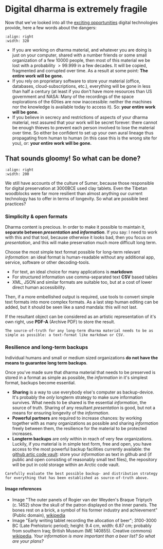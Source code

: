 # Digital dharma is extremely fragile

Now that we've looked into all the [exciting opportunities](computational_dharma.ipynb) digital technologies provide, here a few words about the dangers:

```{image} https://upload.wikimedia.org/wikipedia/commons/7/72/Braque_Family_Triptych_closed_WGA.jpg
:align: right
:width: 320
```
- If you are working on dharma material, and whatever you are doing is just on your computer, shared with a number friends or some small organization of a few 10000 people, then most of this material we be lost with a probability $>99.999 %$ in a few decades. It will be copied, fragmented and corrupted over time. As a result at some point: **The entire work will be gone.**
- If you rely on proprietary software to store your material (office, databases, cloud-subscriptions, etc.), everything will be gone in less than half a century (at least if you don't have more resources than US government and NASA: Many of the recordings of the space explorations of the 60ties are now inaccessible: neither the machines nor the knowledge is available today to access it). So: **your entire work will be gone.**
- If you believe in secrecy and restrictions of aspects of your dharma material, rest assured that your work will be secret forever: there cannot be enough thieves to prevent each person involved to lose the material over time. So either be confident to set up your own aural lineage thus propagating from human to human (in this case this is the wrong site for you), or: **your entire work will be gone.**

## That sounds gloomy! So what can be done?

```{image} https://upload.wikimedia.org/wikipedia/commons/b/bc/Early_writing_tablet_recording_the_allocation_of_beer.jpg
:align: right
:width: 200
```

We still have accounts of the culture of Sumer, because those responsible for digital preservation at 3000BCE used clay tablets. Even the Tibetan woodblocks were far more resilient than almost anything our current technology has to offer in terms of longevity. So what are possible best practices?

### Simplicity & open formats

Dharma content is precious. In order to make it possible to maintain it, **separate between _presentation_ and _information_**. If you say: I need to work with this and that tool, because otherwise it looks bad, then you focus on _presentation_, and this will make preservation much more difficult long term.

Choose the most simple text format possible for long-term relevant _information_: an ideal format is human-readable without any additional app, service, software or other decoding-tools.

- For text, an ideal choice for many applications is **markdown**
- For structured information use comma-separated text **CSV** based tables
- XML, JSON and similar formats are suitable too, but at a cost of lower direct human accessibility.

Then, if a more embellished output is required, use tools to convert simple text formats into more complex formats. As a last step human editing can be added, but it should be seen like a sand mandala: this will not last.

If the resultant object can be considered as an artistic representation of it's own right, use **PDF-A** (Archive PDF) to store the result.

```{note}
The source-of-truth for any long-term dharma material needs to be as simple as possible: a text-format like markdown or CSV.
```

### Resilience and long-term backups

Individual humans and small or medium sized organizations **do not have the means to guarantee long term backups**.

Once you've made sure that dharma material that needs to be preserved is stored in a format as simple as possible, the _information_ in it's simplest format, backups become essential.

- **Sharing** is a way to use everybody else's computer as backup-device. It's probably the _only_ longterm strategy to make sure information survives. What needs to be shared is the essential _information_, the source of truth. Sharing of any resultant _presentation_ is good, but not a means for ensuring longevity of the _information_.
- **Powerful partners** are required to increase chances: by working together with as many organizations as possible and sharing _information_ freely between them, the resilience for the material to be protected increases.
- **Longterm backups** are only within in reach of very few organizations. Luckily, if you material is in simple text form, free and open, you have access to the most powerful backup facilities currently available: the [github artic code vault](https://archiveprogram.github.com/): store your _information_ as text in github and (if public and open consisting of reasonably small text files), the repository will be put in cold storage within an Arctic code vault.

```{note}
Carefully evaluate the best possible backup- and distribution strategy for everything that has been established as source-of-truth above.
```

#### Image references

* Image "The outer panels of Rogier van der Weyden's Braque Triptych (c. 1452) show the skull of the patron displayed on the inner panels. The bones rest on a brick, a symbol of his former industry and achievement" (Public domain), [wikipedia](https://en.wikipedia.org/wiki/Memento_mori#/media/File:Braque_Family_Triptych_closed_WGA.jpg)
* Image "Early writing tablet recording the allocation of beer"; 3100-3000 BC (Late Prehistoric period); height: 9.4 cm, width: 6.87 cm; probably from southern Iraq; British Museum (ME 140855). Creative commons) [wikipedia](https://commons.wikimedia.org/wiki/File:Early_writing_tablet_recording_the_allocation_of_beer.jpg). _Your information is more important than a beer list? So what are your plans?_